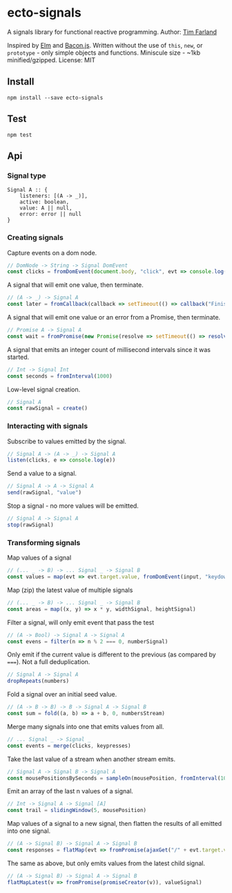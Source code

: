 # ecto-signals
A signals library for functional reactive programming.
Author: [Tim Farland](https://github.com/twfarland)

Inspired by [Elm](http://elm-lang.org) and [Bacon.js](https://baconjs.github.io).
Written without the use of `this`, `new`, or `prototype` - only simple objects and functions.
Miniscule size - ~1kb minified/gzipped.
License: MIT

## Install

	npm install --save ecto-signals

## Test

	npm test

## Api

### Signal type

	Signal A :: {
		listeners: [(A -> _)],
		active: boolean,
		value: A || null,
		error: error || null
	}

### Creating signals

Capture events on a dom node.

```javascript
// DomNode -> String -> Signal DomEvent
const clicks = fromDomEvent(document.body, "click", evt => console.log(evt.target))
```

A signal that will emit one value, then terminate.

```javascript
// (A -> _) -> Signal A
const later = fromCallback(callback => setTimeout(() => callback("Finished"), 1000))
```

A signal that will emit one value or an error from a Promise, then terminate.

```javascript
// Promise A -> Signal A
const wait = fromPromise(new Promise(resolve => setTimeout(() => resolve("Finished"), 1000)))
```
A signal that emits an integer count of millisecond intervals since it was started.

```javascript
// Int -> Signal Int
const seconds = fromInterval(1000)
```
Low-level signal creation.

```javascript
// Signal A
const rawSignal = create()
```
### Interacting with signals

Subscribe to values emitted by the signal.

```javascript
// Signal A -> (A -> _) -> Signal A
listen(clicks, e => console.log(e))
```
Send a value to a signal.

```javascript
// Signal A -> A -> Signal A
send(rawSignal, "value")
```
Stop a signal - no more values will be emitted.

```javascript
// Signal A -> Signal A
stop(rawSignal)
```
### Transforming signals

Map values of a signal

```javascript
// (... _ -> B) -> ... Signal _ -> Signal B
const values = map(evt => evt.target.value, fromDomEvent(input, "keydown"))
```

Map (zip) the latest value of multiple signals

```javascript
// (... _ -> B) -> ... Signal _ -> Signal B
const areas = map((x, y) => x * y, widthSignal, heightSignal)
```
Filter a signal, will only emit event that pass the test

```javascript
// (A -> Bool) -> Signal A -> Signal A 
const evens = filter(n => n % 2 === 0, numberSignal)
```
Only emit if the current value is different to the previous (as compared by `===`). Not a full deduplication.

```javascript
// Signal A -> Signal A
dropRepeats(numbers)
```
Fold a signal over an initial seed value.

```javascript
// (A -> B -> B) -> B -> Signal A -> Signal B
const sum = fold((a, b) => a + b, 0, numbersStream)
```
Merge many signals into one that emits values from all.

```javascript
// ... Signal _ -> Signal _
const events = merge(clicks, keypresses)
```
Take the last value of a stream when another stream emits.

```javascript
// Signal A -> Signal B -> Signal A
const mousePositionsBySeconds = sampleOn(mousePosition, fromInterval(1000))
```
Emit an array of the last n values of a signal.

```javascript
// Int -> Signal A -> Signal [A]
const trail = slidingWindow(5, mousePosition)
```
Map values of a signal to a new signal, then flatten the results of all emitted into one signal.

```javascript
// (A -> Signal B) -> Signal A -> Signal B
const responses = flatMap(evt => fromPromise(ajaxGet("/" + evt.target.value)), keyPresses)
```
The same as above, but only emits values from the latest child signal.

```javascript
// (A -> Signal B) -> Signal A -> Signal B
flatMapLatest(v => fromPromise(promiseCreator(v)), valueSignal)
```


